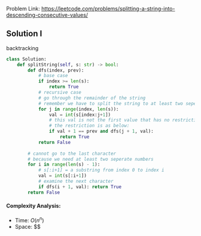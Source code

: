 Problem Link: https://leetcode.com/problems/splitting-a-string-into-descending-consecutive-values/

## Solution I
backtracking

```python
class Solution:
    def splitString(self, s: str) -> bool:
        def dfs(index, prev):
            # base case
            if index >= len(s):
                return True
            # recursive case
            # go through the remainder of the string
            # remember we have to split the string to at least two seperate values
            for j in range(index, len(s)):
                val = int(s[index:j+1])
                # this val is not the first value that has no restrictions
                # the restriction is as below:
                if val + 1 == prev and dfs(j + 1, val):
                    return True
            return False
        
        # cannot go to the last character
        # because we need at least two seperate numbers
        for i in range(len(s) - 1):
            # s[:i+1] = a substring from index 0 to index i
            val = int(s[:i+1])
            # examine the next character
            if dfs(i + 1, val): return True
        return False
```

#### Complexity Analysis:
- Time: $O(n^n)$
- Space: $$